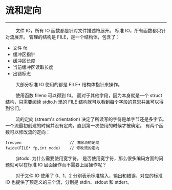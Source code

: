 # 流和定向
***

&emsp;&emsp;
文件 IO，所有 IO 函数都是针对文件描述符展开。
标准 IO，所有函数都只针对流展开。
管理的结构是 FILE，是一个结构体，包含了：

+ 文件 fd
+ 缓冲区指针
+ 缓冲区长度
+ 当前缓冲区读取长度
+ 出错标志

&emsp;&emsp;
大部分标准 IO 使用的都是 FILE* 结构体指针来操作。

&emsp;&emsp;
使用函数 fileno 可以得到 fd。
而对于其他字段，因为本身就是一个 struct 结构，只需要阅读 stdio.h 里的 FILE 结构就可以看到每个字段的意思并且可以得到它们。

&emsp;&emsp;
流的定向 (stream's orientation) 决定了所读写的字符是单字节还是多字节。
一个流最初创建的时候并没有定向，直到第一次使用的时候才被确定。
有两个函数可以修改流的定向：

    freopen                     // 清除流的定向
    fwide(FILE* fp,int mode)    // 修改流的定向

&emsp;&emsp;
@todo: 为什么需要使用宽字符。
是否使用宽字符，那么很多编码方面的问题就可以在标准 IO 层面操作而不需要上层操作呢？

&emsp;&emsp;
对于文件 IO 使用了 0、1、2 分别表示标准输入，输出和错误，对应的标准 IO 也提供了预定义的三个流，分别是 stdin、stdout 和 stderr。